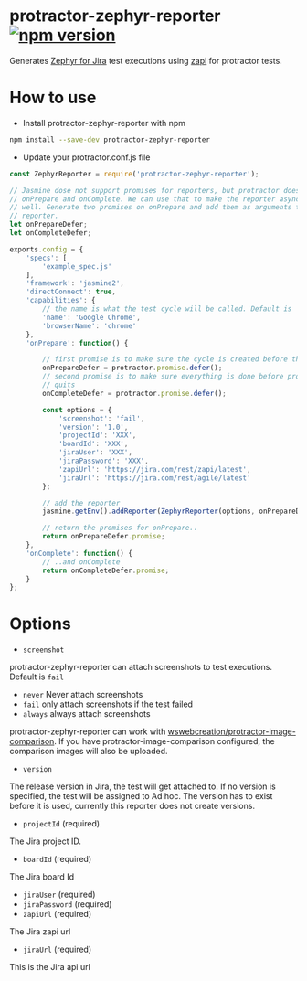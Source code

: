 # protractor-zephyr-reporter [![npm version](https://badge.fury.io/js/protractor-zephyr-reporter.svg)](https://badge.fury.io/js/protractor-zephyr-reporter)

Generates [Zephyr for Jira](https://www.getzephyr.com/products/zephyr-for-jira)
test executions using
[zapi](https://marketplace.atlassian.com/plugins/com.thed.zephyr.zapi/server/overview)
for protractor tests.


# How to use

* Install protractor-zephyr-reporter with npm

```bash
npm install --save-dev protractor-zephyr-reporter
```

* Update your protractor.conf.js file

```javascript
const ZephyrReporter = require('protractor-zephyr-reporter');

// Jasmine dose not support promises for reporters, but protractor does for
// onPrepare and onComplete. We can use that to make the reporter async as
// well. Generate two promises on onPrepare and add them as arguments to the
// reporter.
let onPrepareDefer;
let onCompleteDefer;

exports.config = {
    'specs': [
        'example_spec.js'
    ],
    'framework': 'jasmine2',
    'directConnect': true,
    'capabilities': {
        // the name is what the test cycle will be called. Default is 'no name'
        'name': 'Google Chrome',
        'browserName': 'chrome'
    },
    'onPrepare': function() {

        // first promise is to make sure the cycle is created before the tests start.
        onPrepareDefer = protractor.promise.defer();
        // second promise is to make sure everything is done before protractor
        // quits
        onCompleteDefer = protractor.promise.defer();

        const options = {
            'screenshot': 'fail',
            'version': '1.0',
            'projectId': 'XXX',
            'boardId': 'XXX',
            'jiraUser': 'XXX',
            'jiraPassword': 'XXX',
            'zapiUrl': 'https://jira.com/rest/zapi/latest',
            'jiraUrl': 'https://jira.com/rest/agile/latest'
        };

        // add the reporter
        jasmine.getEnv().addReporter(ZephyrReporter(options, onPrepareDefer, onCompleteDefer, browser));

        // return the promises for onPrepare..
        return onPrepareDefer.promise;
    },
    'onComplete': function() {
        // ..and onComplete
        return onCompleteDefer.promise;
    }
};
```

# Options
* `screenshot`

 protractor-zephyr-reporter can attach screenshots to test executions. Default
 is `fail`
 - `never`  Never attach screenshots
 - `fail`   only attach screenshots if the test failed
 - `always` always attach screenshots

 protractor-zephyr-reporter can work with
 [wswebcreation/protractor-image-comparison](https://github.com/wswebcreation/protractor-image-comparison).
 If you have protractor-image-comparison configured, the comparison images will also be
 uploaded.

* `version`

 The release version in Jira, the test will get attached to. If no version is specified,
 the test will be assigned to Ad hoc.
 The version has to exist before it is used, currently this reporter does not
 create versions.

* `projectId` (required)

 The Jira project ID.

* `boardId` (required)

 The Jira board Id

* `jiraUser` (required)
* `jiraPassword` (required)
* `zapiUrl` (required)

 The Jira zapi url

* `jiraUrl` (required)

 This is the Jira api url

